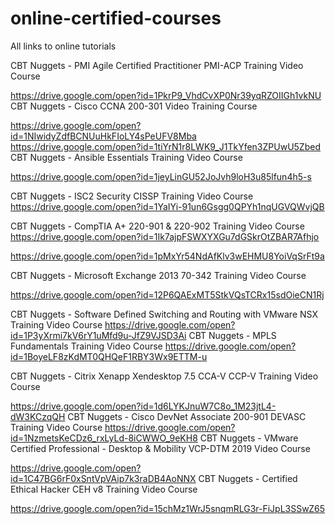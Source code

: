 # online-certified-courses
All links to online tutorials

CBT Nuggets - PMI Agile Certified Practitioner PMI-ACP Training Video Course 

https://drive.google.com/open?id=1PkrP9_VhdCvXP0Nr39yqRZOIIGh1vkNU 
CBT Nuggets - Cisco CCNA 200-301 Video Training Course 

https://drive.google.com/open?id=1NIwidyZdfBCNUuHkFIoLY4sPeUFV8Mba 
https://drive.google.com/open?id=1tiYrN1r8LWK9_J1TkYfen3ZPUwU5Zbed 
CBT Nuggets - Ansible Essentials Training Video Course 

https://drive.google.com/open?id=1jeyLinGU52JoJvh9loH3u85lfun4h5-s 

CBT Nuggets - ISC2 Security CISSP Training Video Course 
https://drive.google.com/open?id=1YaIYi-91un6Gsgg0QPYh1nqUGVQWvjQB 

CBT Nuggets - CompTIA A+ 220-901 & 220-902 Training Video Course 
https://drive.google.com/open?id=1Ik7ajpFSWXYXGu7dGSkrOtZBAR7Afhjo 

https://drive.google.com/open?id=1pMxYr54NdAfKlv3wEHMU8YoiVqSrFt9a 

CBT Nuggets - Microsoft Exchange 2013 70-342 Training Video Course 

https://drive.google.com/open?id=12P6QAExMT5StkVQsTCRx15sdOieCN1Rj 

CBT Nuggets - Software Defined Switching and Routing with VMware NSX Training Video Course 
https://drive.google.com/open?id=1P3yXrmi7kV6rY1uMfd9u-JfZ9VJSD3Ai 
CBT Nuggets - MPLS Fundamentals Training Video Course 
https://drive.google.com/open?id=1BoyeLF8zKdMT0QHQeF1RBY3Wx9ETTM-u 

CBT Nuggets - Citrix Xenapp Xendesktop 7.5 CCA-V CCP-V Training Video Course 

https://drive.google.com/open?id=1d6LYKJnuW7C8o_1M23jtL4-dW3KCzqQH 
CBT Nuggets - Cisco DevNet Associate 200-901 DEVASC Training Video Course 
https://drive.google.com/open?id=1NzmetsKeCDz6_rxLyLd-8iCWWO_9eKH8 
CBT Nuggets - VMware Certified Professional - Desktop & Mobility VCP-DTM 2019 Video Course 

https://drive.google.com/open?id=1C47BG6rF0xSntVpVAip7k3raDB4AoNNX 
CBT Nuggets - Certified Ethical Hacker CEH v8 Training Video Course 

https://drive.google.com/open?id=15chMz1WrJ5snqmRLG3r-FiJpL3SSwZ65
